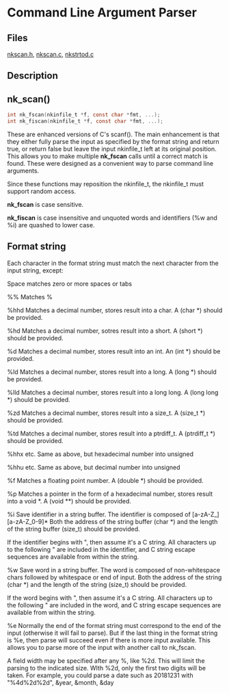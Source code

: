 # Command Line Argument Parser

## Files

[nkscan.h](../inc/nkscan.h),
[nkscan.c](../src/nkscan.c),
[nkstrtod.c](../src/nkstrtod.c)

## Description

## nk_scan()

```c
int nk_fscan(nkinfile_t *f, const char *fmt, ...);
int nk_fiscan(nkinfile_t *f, const char *fmt, ...);

```

These are enhanced versions of C's scanf().  The main enhancement is that
they either fully parse the input as specified by the format string and
return true, or return false but leave the input nkinfile_t left at its
original position.  This allows you to make multiple __nk_fscan__
calls until a correct match is found.  These were designed as a convenient way to
parse command line arguments.

Since these functions may reposition the nkinfile_t, the nkinfile_t must
support random access.

__nk_fscan__ is case sensitive.

__nk_fiscan__ is case insensitive and unquoted words and identifiers (%w and
%i) are quashed to lower case.

## Format string

Each character in the format string must match the next character from the input string, except:

Space matches zero or more spaces or tabs

%%  Matches %

%hhd   Matches a decimal number, stores result into a char.  A (char *) should be provided.

%hd    Matches a decimal number, sotres result into a short.  A (short *) should be provided.

%d     Matches a decimal number, stores result into an int.  An (int *) should be provided.

%ld    Matches a decimal number, stores result into a long.  A (long *) should be provided.

%lld   Matches a decimal number, stores result into a long long.  A (long long *) should be provided.

%zd    Matches a decimal number, stores result into a size_t.  A (size_t *) should be provided.

%td    Matches a decimal number, stores result into a ptrdiff_t.  A (ptrdiff_t *) should be provided.

%hhx etc.   Same as above, but hexadecimal number into unsigned

%hhu etc.   Same as above, but decimal number into unsigned

%f     Matches a floating point number.  A (double *) should be provided.

%p     Matches a pointer in the form of a hexadecimal number, stores result into a void *.  A (void **) should be provided.

%i     Save identifier in a string buffer.  The identifier is composed of [a-zA-Z_][a-zA-Z_0-9]*  Both the address of the string buffer (char *) and the length of the string buffer (size_t) should be provided.

If the identifier begins with ", then assume it's a C string.  All
characters up to the following " are included in the identifier, and C
string escape sequences are available from within the string.

%w     Save word in a string buffer.  The word is composed of non-whitespace chars followed by whitespace or end of input.  Both the address of the string (char *) and the length of the string (size_t) should be provided.

If the word begins with ", then assume it's a C string.  All characters up
to the following " are included in the word, and C string escape sequences
are available from within the string.

%e     Normally the end of the format string must correspond to the end of the input (otherwise it will fail to parse). 
But if the last thing in the format string is %e, then parse will succeed
even if there is more input available.  This allows you to parse more of the
input with another call to nk_fscan.

A field width may be specified after any %, like %2d.  This will limit the
parsing to the indicated size.  WIth %2d, only the first two digits will be
taken.  For example, you could parse a date such as 20181231 with
"%4d%2d%2d", &year, &month, &day
